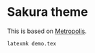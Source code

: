 Sakura theme
============

This is based on [Metropolis](https://github.com/matze/mtheme).

```
latexmk demo.tex
```

